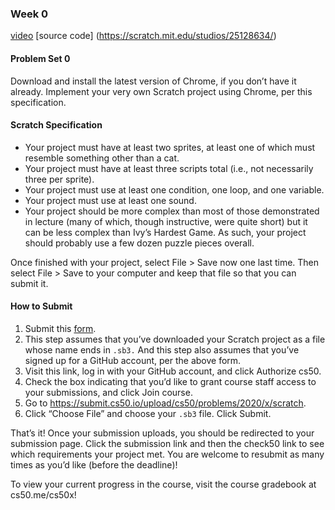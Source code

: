 ### Week 0
[video](https://video.cs50.io/jjqgP9dpD1k?screen=w3XNssqYBSU)
[source code] (https://scratch.mit.edu/studios/25128634/)

#### Problem Set 0
Download and install the latest version of Chrome, if you don’t have it already.
Implement your very own Scratch project using Chrome, per this specification.

#### Scratch Specification
- Your project must have at least two sprites, at least one of which must resemble something other than a cat.
- Your project must have at least three scripts total (i.e., not necessarily three per sprite).
- Your project must use at least one condition, one loop, and one variable.
- Your project must use at least one sound.
- Your project should be more complex than most of those demonstrated in lecture (many of which, though instructive, were quite short) but it can be less complex than Ivy’s Hardest Game. As such, your project should probably use a few dozen puzzle pieces overall.

Once finished with your project, select File > Save now one last time. Then select File > Save to your computer and keep that file so that you can submit it.

#### How to Submit
1. Submit this [form](https://forms.cs50.io/bb5ace07-099c-405e-8da5-33ce6e242601).
2. This step assumes that you’ve downloaded your Scratch project as a file whose name ends in <code>.sb3.</code> And this step also assumes that you’ve signed up for a GitHub account, per the above form.
3. Visit this link, log in with your GitHub account, and click Authorize cs50.
4. Check the box indicating that you’d like to grant course staff access to your submissions, and click Join course.
5. Go to https://submit.cs50.io/upload/cs50/problems/2020/x/scratch.
6. Click “Choose File” and choose your <code>.sb3</code> file. Click Submit.

That’s it! Once your submission uploads, you should be redirected to your submission page. Click the submission link and then the check50 link to see which requirements your project met. You are welcome to resubmit as many times as you’d like (before the deadline)!

To view your current progress in the course, visit the course gradebook at cs50.me/cs50x!
